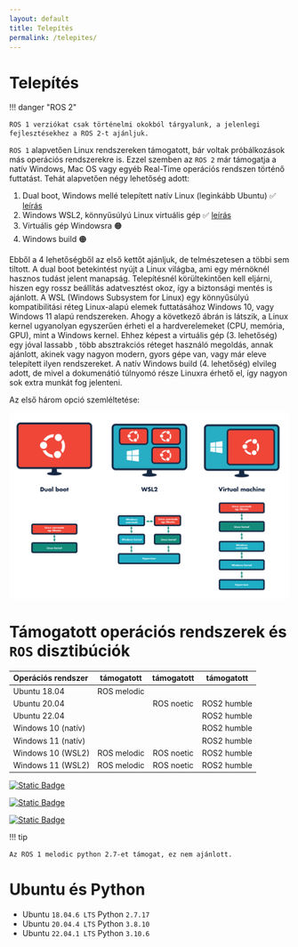 ```yaml
---
layout: default
title: Telepítés
permalink: /telepites/
---
```


# Telepítés

!!! danger "ROS 2"

    ROS 1 verziókat csak történelmi okokból tárgyalunk, a jelenlegi fejlesztésekhez a ROS 2-t ajánljuk.

`ROS 1` alapvetően Linux rendszereken támogatott, bár voltak próbálkozások más operációs rendszerekre is. Ezzel szemben az `ROS 2` már támogatja a natív Windows, Mac OS vagy egyéb Real-Time operációs rendszen történő futtatást. Tehát alapvetően négy lehetőség adott:

1. Dual boot, Windows mellé telepített natív Linux (leginkább Ubuntu) ✅ [leírás](https://sze-info.github.io/arj/telepites/ubuntu.html)
2. Windows WSL2, könnyűsúlyú Linux virtuális gép ✅ [leírás](https://sze-info.github.io/arj/telepites/win10.html)
3. Virtuális gép Windowsra 🟠
4. Windows build 🟠

Ebből a 4 lehetőségből az első kettőt ajánljuk, de telmészetesen a többi sem tiltott. A dual boot betekintést nyújt a Linux világba, ami egy mérnöknél hasznos tudást jelent manapság. Telepítésnél körültekintően kell eljárni, hiszen egy rossz beállítás adatvesztést okoz, így a biztonsági mentés is ajánlott. A WSL (Windows Subsystem for Linux) egy könnyűsúlyú kompatibilitási réteg Linux-alapú elemek futtatásához Windows 10, vagy Windows 11 alapú rendszereken. Ahogy a következő ábrán is látszik, a Linux kernel ugyanolyan egyszerűen érheti el a hardverelemeket (CPU, memória, GPU), mint a Windows kernel. Ehhez képest a virtuális gép (3. lehetőség) egy jóval lassabb , több absztrakciós réteget használó megoldás, annak ajánlott, akinek vagy nagyon modern, gyors gépe van, vagy már eleve telepített ilyen rendszereket. A natív Windows build (4. lehetőség) elvileg adott, de mivel a dokumenátió túlnyomó része Linuxra érhető el, így nagyon sok extra munkát fog jelenteni.

Az első három opció szemléltetése:

![wsl áttekintés](wsl_overview01.svg)

# Támogatott operációs rendszerek és `ROS` disztibúciók 

| Operációs rendszer| támogatott | támogatott | támogatott |
|:---|:---:|:---:|:---: |
| Ubuntu 18.04  | ROS melodic |  | |
| Ubuntu 20.04  |  | ROS noetic | ROS2 humble|
| Ubuntu 22.04  |  |  | ROS2 humble|
| Windows 10 (natív)| |  | ROS2 humble|
| Windows 11 (natív)| |  | ROS2 humble|
| Windows 10 (WSL2)|ROS melodic  | ROS noetic | ROS2 humble|
| Windows 11 (WSL2)|ROS melodic | ROS noetic | ROS2 humble|



[![Static Badge](https://img.shields.io/badge/ROS_1-Melodic-ef4638)](https://docs.ros.org/en/humble/)

[![Static Badge](https://img.shields.io/badge/ROS_1-Noetic-ef4638)](https://docs.ros.org/en/humble/)

[![Static Badge](https://img.shields.io/badge/ROS_2-Humble-34aec5)](https://docs.ros.org/en/humble/)


!!! tip

    Az ROS 1 melodic python 2.7-et támogat, ez nem ajánlott.

# Ubuntu és Python

- Ubuntu `18.04.6 LTS` Python `2.7.17`
- Ubuntu `20.04.4 LTS` Python `3.8.10`
- Ubuntu `22.04.1 LTS` Python `3.10.6`

